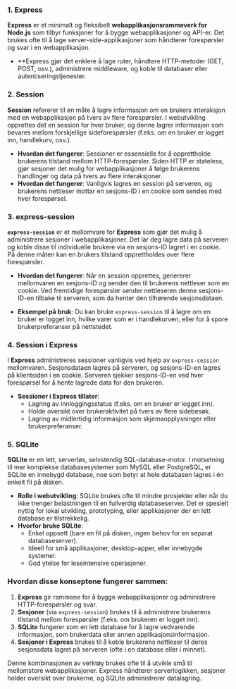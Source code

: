 ### 1. **Express**
   **Express** er et minimalt og fleksibelt **webapplikasjonsrammeverk for Node.js** som tilbyr funksjoner for å bygge webapplikasjoner og API-er. Det brukes ofte til å lage server-side-applikasjoner som håndterer forespørsler og svar i en webapplikasjon.

   - **Express gjør det enklere å lage ruter, håndtere HTTP-metoder (GET, POST, osv.), administrere middleware, og koble til databaser eller autentiseringstjenester.
 

### 2. **Session**
   **Session** refererer til en måte å lagre informasjon om en brukers interaksjon med en webapplikasjon på tvers av flere forespørsler. I webutvikling opprettes det en session for hver bruker, og denne lagrer informasjon som bevares mellom forskjellige sideforespørsler (f.eks. om en bruker er logget inn, handlekurv, osv.).

   - **Hvordan det fungerer**: Sessioner er essensielle for å opprettholde brukerens tilstand mellom HTTP-forespørsler. Siden HTTP er stateless, gjør sesjoner det mulig for webapplikasjoner å følge brukerens handlinger og data på tvers av flere interaksjoner.
   - **Hvordan det fungerer**: Vanligvis lagres en session på serveren, og brukerens nettleser mottar en sesjons-ID i en cookie som sendes med hver forespørsel.

### 3. **express-session**
   **`express-session`** er et mellomvare for **Express** som gjør det mulig å administrere sesjoner i webapplikasjoner. Det lar deg lagre data på serveren og koble disse til individuelle brukere via en sesjons-ID lagret i en cookie. På denne måten kan en brukers tilstand opprettholdes over flere forespørsler.

   - **Hvordan det fungerer**: Når en session opprettes, genererer mellomvaren en sesjons-ID og sender den til brukerens nettleser som en cookie. Ved fremtidige forespørsler sender nettleseren denne sesjons-ID-en tilbake til serveren, som da henter den tilhørende sesjonsdataen.

   - **Eksempel på bruk**: Du kan bruke `express-session` til å lagre om en bruker er logget inn, hvilke varer som er i handlekurven, eller for å spore brukerpreferanser på nettstedet.

### 4. **Session i Express**
   I **Express** administreres sessioner vanligvis ved hjelp av `express-session` mellomvaren. Sesjonsdataen lagres på serveren, og sesjons-ID-en lagres på klientsiden i en cookie. Serveren sjekker sesjons-ID-en ved hver forespørsel for å hente lagrede data for den brukeren.

   - **Sessioner i Express tillater**:
     - Lagring av innloggingsstatus (f.eks. om en bruker er logget inn).
     - Holde oversikt over brukeraktivitet på tvers av flere sidebesøk.
     - Lagring av midlertidig informasjon som skjemaopplysninger eller brukerpreferanser.


### 5. **SQLite**
   **SQLite** er en lett, serverløs, selvstendig SQL-database-motor. I motsetning til mer komplekse databasesystemer som MySQL eller PostgreSQL, er SQLite en innebygd database, noe som betyr at hele databasen lagres i én enkelt fil på disken.

   - **Rolle i webutvikling**: SQLite brukes ofte til mindre prosjekter eller når du ikke trenger belastningen til en fullverdig databaseserver. Det er spesielt nyttig for lokal utvikling, prototyping, eller applikasjoner der en lett database er tilstrekkelig.
   - **Hvorfor bruke SQLite**:
     - Enkel oppsett (bare en fil på disken, ingen behov for en separat databaseserver).
     - Ideell for små applikasjoner, desktop-apper, eller innebygde systemer.
     - God ytelse for leseintensive operasjoner.


### Hvordan disse konseptene fungerer sammen:
1. **Express** gir rammene for å bygge webapplikasjoner og administrere HTTP-forespørsler og svar.
2. **Sesjoner** (via `express-session`) brukes til å administrere brukerens tilstand mellom forespørsler (f.eks. om brukeren er logget inn).
3. **SQLite** fungerer som en lett database for å lagre vedvarende informasjon, som brukerdata eller annen applikasjonsinformasjon.
4. **Sesjoner i Express** brukes til å koble brukerens nettleser til deres sesjonsdata lagret på serveren (ofte i en database eller i minnet).

Denne kombinasjonen av verktøy brukes ofte til å utvikle små til mellomstore webapplikasjoner. Express håndterer serverlogikken, sesjoner holder oversikt over brukerne, og SQLite administrerer datalagring.